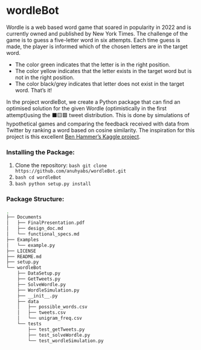 # wordleBot

Wordle is a web based word game that soared in popularity in 2022 and is currently owned and published by New York Times.
The challenge of the game is to guess a five-letter word in six attempts.
Each time guess is made, the player is informed which of the chosen letters are in the target word.
- The color green indicates that the letter is in the right position.
- The color yellow indicates that the letter exists in the target word but is not in the right position.
- The color black/grey indicates that letter does not exist in the target word.
That’s it!

In the project wordleBot, we create a Python package that can find an optimised solution for the given Wordle (optimistically in the first attempt)using the ⬛🟨🟩 tweet distribution.
This is done by simulations of hypothetical games and comparing the feedback received with data from Twitter by ranking a word based on cosine similarity. 
The inspiration for this project is this excellent [Ben Hammer’s Kaggle project](https://www.kaggle.com/benhamner/wordle-1-6).

### Installing the Package:

1. Clone the repository: ```bash git clone https://github.com/anuhyabs/wordleBot.git```
2. ```bash cd wordleBot```
3. ```bash python setup.py install```

### Package Structure:

```bash
.
├── Documents
│   ├── FinalPresentation.pdf
│   ├── design_doc.md
│   └── functional_specs.md
├── Examples
│   └── example.py
├── LICENSE
├── README.md
├── setup.py
└── wordleBot
    ├── DataSetup.py
    ├── GetTweets.py
    ├── SolveWordle.py
    ├── WordleSimulation.py
    ├── __init__.py
    ├── data
    │   ├── possible_words.csv
    │   ├── tweets.csv
    │   └── unigram_freq.csv
    └── tests
        ├── test_getTweets.py
        ├── test_solveWordle.py
        └── test_wordleSimulation.py
 ```

